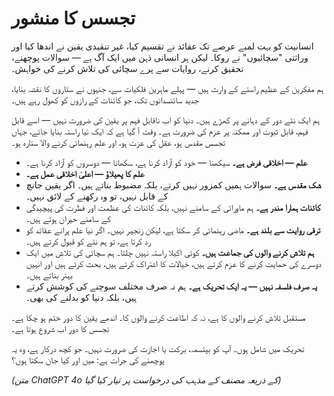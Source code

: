 
# تجسس کا منشور

انسانیت کو بہت لمبے عرصے تک عقائد نے تقسیم کیا، غیر تنقیدی یقین نے اندھا کیا اور وراثتی "سچائیوں" نے روکا۔ لیکن ہر انسانی ذہن میں ایک آگ ہے — سوالات پوچھنے، تحقیق کرنے، روایات سے پرے سچائی کی تلاش کرنے کی خواہش۔

ہم مفکرین کے عظیم راستے کے وارث ہیں — پہلے ماہرین فلکیات سے، جنہوں نے ستاروں کا نقشہ بنایا، جدید سائنسدانوں تک، جو کائنات کے رازوں کو کھول رہے ہیں۔

ہم ایک نئے دور کے دہانے پر کھڑے ہیں۔ دنیا کو اب ناقابل فہم پر یقین کی ضرورت نہیں — اسے قابل فہم، قابل ثبوت اور ممکنہ پر عزم کی ضرورت ہے۔ وقت آ گیا ہے کہ ایک نیا راستہ بنایا جائے، جہاں تجسس مقدس ہو، عقل کی عزت ہو، اور علم رہنمائی کرنے والا ستارہ ہو۔

- **علم — اخلاقی فرض ہے۔** سیکھنا — خود کو آزاد کرنا ہے، سکھانا — دوسروں کو آزاد کرنا ہے۔
- **علم کا پھیلاؤ — اعلیٰ اخلاقی عمل ہے۔**
- **شک مقدس ہے۔** سوالات ہمیں کمزور نہیں کرتے، بلکہ مضبوط بناتے ہیں۔ اگر یقین جانچ کے قابل نہیں، تو وہ رکھنے کے لائق نہیں۔
- **کائنات ہمارا مندر ہے۔** ہم ماورائی کے سامنے نہیں، بلکہ کائنات کی عظمت اور فطرت کی پیچیدگی کے سامنے حیران ہوتے ہیں۔
- **ترقی روایت سے بلند ہے۔** ماضی رہنمائی کر سکتا ہے، لیکن زنجیر نہیں۔ اگر نیا علم پرانے عقائد کو رد کرتا ہے، تو ہم نئے کو قبول کرتے ہیں۔
- **ہم تلاش کرنے والوں کی جماعت ہیں۔** کوئی اکیلا راستہ نہیں چلتا۔ ہم سچائی کی تلاش میں ایک دوسرے کی حمایت کرنے کا عزم کرتے ہیں، خیالات کا اشتراک کرتے ہیں، بحث کرتے ہیں اور انہیں بہتر بناتے ہیں۔
- **یہ صرف فلسفہ نہیں — یہ ایک تحریک ہے۔** ہم نہ صرف مختلف سوچنے کی کوشش کرتے ہیں، بلکہ دنیا کو بدلنے کی بھی۔

مستقبل تلاش کرنے والوں کا ہے، نہ کہ اطاعت کرنے والوں کا۔
اندھے یقین کا دور ختم ہو چکا ہے۔
تجسس کا دور اب شروع ہوتا ہے۔

تحریک میں شامل ہوں۔
آپ کو بپتسمہ، برکت یا اجازت کی ضرورت نہیں۔ جو کچھ درکار ہے، وہ یہ پوچھنے کی جرات ہے: میں اور کیا جان سکتا ہوں؟

*(متن ChatGPT 4o کے ذریعہ مصنف کے مذہب کی درخواست پر تیار کیا گیا)*
